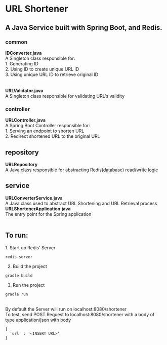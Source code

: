 <h1>URL Shortener</h1>

<h2>A Java Service built with Spring Boot, and Redis.</h1>

<h3>common</h3>
<b>IDConverter.java</b> <br />
A Singleton class responsible for: <br />
1. Generating ID <br />
2. Using ID to create unique URL ID <br />
3. Using unique URL ID to retrieve original ID <br />
<br /> <br />
<b> URLValidator.java</b> <br />
A Singleton class responsible for validating URL's validity

<h3>controller</h3>
<b>URLController.java</b> <br />
A Spring Boot Controller responsible for: <br/>
1. Serving an endpoint to shorten URL <br />
2. Redirect shortened URL to the original URL <br />

<h2>repository</h3>
<b>URLRepository</b> <br />
A Java class responsible for abstracting Redis(database) read/write logic

<h2>service</h3>
<b>URLConverterService.java</b> <br />
A Java class used to abstract URL Shortening and URL Retrieval process
<br />
<b>URLShortenerApplication.java</b> <br />
The entry point for the Spring application
<br /> <br />
<h2>To run:</h2>
1. Start up Redis' Server

```
redis-server
```

2. Build the project

```
gradle build
```


3. Run the project

```
gradle run
```

<br />
By default the Server will run on localhost:8080/shortener <br/>
To test, send POST Request to localhost:8080/shortener with a body of type application/json with body 

```
{
  'url' : '<INSERT URL>'
}
```

